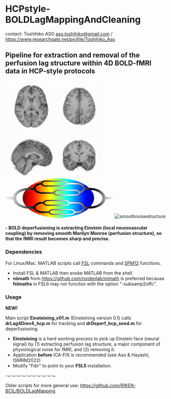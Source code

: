 # HCPstyle-BOLDLagMappingAndCleaning

contact: Toshihiko ASO aso.toshihiko@gmail.com / https://www.researchgate.net/profile/Toshihiko_Aso

## **Pipeline for extraction and removal of the perfusion lag structure within 4D BOLD-fMRI data in HCP-style protocols**

![lagmap_anim](https://github.com/RIKEN-BCIL/BOLDLagMapping/blob/master/lagmap_anim.gif)
![sLFO_anim](https://github.com/RIKEN-BCIL/BOLDLagMapping/blob/master/Lag_model_anim100.gif)
![smoothnoisestructure](https://upload.wikimedia.org/wikipedia/commons/thumb/9/9c/Hybrid_image_decomposition.jpg/256px-Hybrid_image_decomposition.jpg)

#### - BOLD deperfusioning is extracting Einstein (local neurovascular coupling) by removing smooth Marilyn Monroe (perfusion structure), so that the fMRI result becomes sharp and precise.

### Dependencies
For Linux/Mac. MATLAB scripts call [FSL][] commands and [SPM12] functions. 
- Install FSL & MATLAB then evoke MATLAB from the shell.
- **niimath** from https://github.com/rordenlab/niimath is preferred because **fslmaths** in FSL6 may not funciton with the option "-subsamp2offc".

[FSL]: https://fsl.fmrib.ox.ac.uk/fsl/fslwiki "FSL"
[SPM12]: https://www.fil.ion.ucl.ac.uk/spm/software/spm12/

### Usage

**NEW!** 

Main script **Einsteining_v01.m** (Einsteining version 0.1) calls **drLag4Drev4_hcp.m** for tracking and **drDeperf_hcp_seed.m** for deperfusioning.

- **Einsteining** is a hard working process to pick up Einstein face (neural signal) by (1) extracting perfusion lag structure, a major component of physiological noise for fMRI, and (2) removing it. 
- Application **before** ICA-FIX is recommended (see Aso & Hayashi, ISMRM2022)
- Modify "Fdir" to point to your **FSL5** installation.

-~-~-~-~-~-~-~-~-~-~

Older scripts for more general use:
https://github.com/RIKEN-BCIL/BOLDLagMapping
